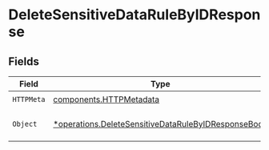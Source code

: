 # DeleteSensitiveDataRuleByIDResponse


## Fields

| Field                                                                                                                     | Type                                                                                                                      | Required                                                                                                                  | Description                                                                                                               |
| ------------------------------------------------------------------------------------------------------------------------- | ------------------------------------------------------------------------------------------------------------------------- | ------------------------------------------------------------------------------------------------------------------------- | ------------------------------------------------------------------------------------------------------------------------- |
| `HTTPMeta`                                                                                                                | [components.HTTPMetadata](../../models/components/httpmetadata.md)                                                        | :heavy_check_mark:                                                                                                        | N/A                                                                                                                       |
| `Object`                                                                                                                  | [*operations.DeleteSensitiveDataRuleByIDResponseBody](../../models/operations/deletesensitivedatarulebyidresponsebody.md) | :heavy_minus_sign:                                                                                                        | a list of SensitiveDataRule objects                                                                                       |